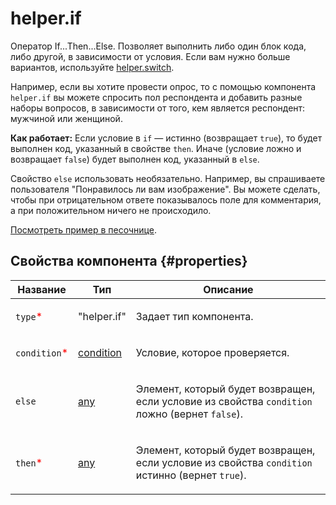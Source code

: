 # helper.if

Оператор If...Then...Else. Позволяет выполнить либо один блок кода, либо другой, в зависимости от условия. Если вам нужно больше вариантов, используйте [helper.switch](helper.switch.md).

Например, если вы хотите провести опрос, то с помощью компонента `helper.if` вы можете спросить пол респондента и добавить разные наборы вопросов, в зависимости от того, кем является респондент: мужчиной или женщиной.

**Как работает:**
Если условие в `if` — истинно (возвращает `true`), то будет выполнен код, указанный в свойстве `then`. Иначе (условие ложно и возвращает `false`) будет выполнен код, указанный в `else`.

Свойство `else` использовать необязательно. Например, вы спрашиваете пользователя "Понравилось ли вам изображение". Вы можете сделать, чтобы при отрицательном ответе показывалось поле для комментария, а при положительном ничего не происходило.

[Посмотреть пример в песочнице](https://clck.ru/QE4PG).

## Свойства компонента {#properties}

| Название                                      | Тип                                                                                    | Описание                                                                                               |
| --------------------------------------------- | -------------------------------------------------------------------------------------- | ------------------------------------------------------------------------------------------------------ |
| `type`<span style="color: red">\*</span>      | "helper.if"                                                                            | <p>Задает тип компонента.</p>                                                                          |
| `condition`<span style="color: red">\*</span> | <a class="xref popup-link" href="../concepts/types.dita#types/condition">condition</a> | <p>Условие, которое проверяется.</p>                                                                   |
| `else`                                        | <a class="xref popup-link" href="../concepts/types.dita#types/any">any</a>             | <p>Элемент, который будет возвращен, если условие из свойства `condition` ложно (вернет `false`).</p>  |
| `then`<span style="color: red">\*</span>      | <a class="xref popup-link" href="../concepts/types.dita#types/any">any</a>             | <p>Элемент, который будет возвращен, если условие из свойства `condition` истинно (вернет `true`).</p> |
